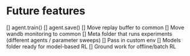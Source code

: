 # Future features

[] agent.train()
[] agent.save()
[] Move replay buffer to common
[] Move wandb monitoring to common 
[] Meta folder that runs experiments (different agents / parameter sweeps)
[] Pass in custom env
[] Models folder ready for model-based RL
[] Ground work for offline/batch RL